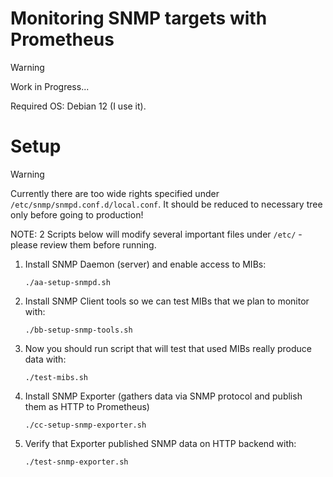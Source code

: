 # Monitoring SNMP targets with Prometheus

> [!WARNING]
> Work in Progress...

Required OS: Debian 12 (I use it).

# Setup

> [!WARNING]
> Currently there are too wide rights specified under `/etc/snmp/snmpd.conf.d/local.conf`.
> It should be reduced to necessary tree only before going to production!

NOTE: 2 Scripts below will modify several important files under `/etc/` - please review
them before running.

1. Install SNMP Daemon (server) and enable access to MIBs:

   ```shell
   ./aa-setup-snmpd.sh
   ```

2. Install SNMP Client tools so we can test MIBs that we plan to monitor with:

   ```shell
   ./bb-setup-snmp-tools.sh
   ```

3. Now you should run script that will test that used MIBs really produce data with:

   ```shell
   ./test-mibs.sh
   ```
   
4. Install SNMP Exporter (gathers data via SNMP protocol and publish them as HTTP to Prometheus)
  
   ```shell
   ./cc-setup-snmp-exporter.sh
   ```

5. Verify that Exporter published SNMP data on HTTP backend with:

   ```shell
   ./test-snmp-exporter.sh
   ```

